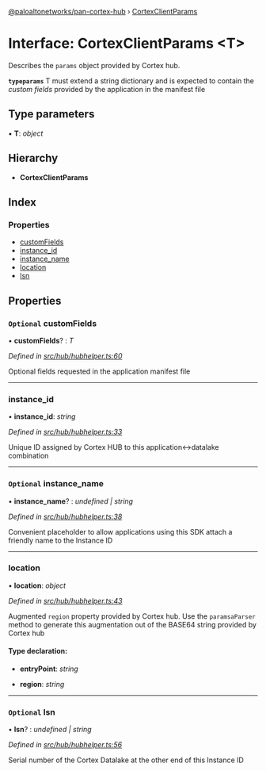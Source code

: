 [@paloaltonetworks/pan-cortex-hub](../README.md) › [CortexClientParams](cortexclientparams.md)

# Interface: CortexClientParams <**T**>

Describes the `params` object provided by Cortex hub.

**`typeparams`** T must extend a string dictionary and is expected to contain the
*custom fields* provided by the application in the manifest file

## Type parameters

▪ **T**: *object*

## Hierarchy

* **CortexClientParams**

## Index

### Properties

* [customFields](cortexclientparams.md#optional-customfields)
* [instance_id](cortexclientparams.md#instance_id)
* [instance_name](cortexclientparams.md#optional-instance_name)
* [location](cortexclientparams.md#location)
* [lsn](cortexclientparams.md#optional-lsn)

## Properties

### `Optional` customFields

• **customFields**? : *T*

*Defined in [src/hub/hubhelper.ts:60](https://github.com/xhoms/pan-cortex-hub-nodejs/blob/master/src/hub/hubhelper.ts#L60)*

Optional fields requested in the application manifest file

___

###  instance_id

• **instance_id**: *string*

*Defined in [src/hub/hubhelper.ts:33](https://github.com/xhoms/pan-cortex-hub-nodejs/blob/master/src/hub/hubhelper.ts#L33)*

Unique ID assigned by Cortex HUB to this application<->datalake combination

___

### `Optional` instance_name

• **instance_name**? : *undefined | string*

*Defined in [src/hub/hubhelper.ts:38](https://github.com/xhoms/pan-cortex-hub-nodejs/blob/master/src/hub/hubhelper.ts#L38)*

Convenient placeholder to allow applications using this SDK attach a friendly name to
the Instance ID

___

###  location

• **location**: *object*

*Defined in [src/hub/hubhelper.ts:43](https://github.com/xhoms/pan-cortex-hub-nodejs/blob/master/src/hub/hubhelper.ts#L43)*

Augmented `region` property provided by Cortex hub. Use the `paramsaParser` method to generate
this augmentation out of the BASE64 string provided by Cortex hub

#### Type declaration:

* **entryPoint**: *string*

* **region**: *string*

___

### `Optional` lsn

• **lsn**? : *undefined | string*

*Defined in [src/hub/hubhelper.ts:56](https://github.com/xhoms/pan-cortex-hub-nodejs/blob/master/src/hub/hubhelper.ts#L56)*

Serial number of the Cortex Datalake at the other end of this Instance ID
